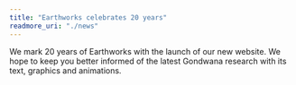 ```yaml
---
title: "Earthworks celebrates 20 years"
readmore_uri: "./news"
---
```


We mark 20 years of Earthworks with the launch of our new website. We hope to
keep you better informed of the latest Gondwana research with its text, graphics
and animations.
